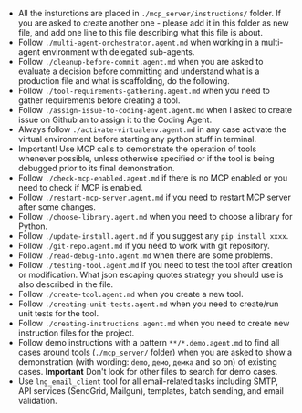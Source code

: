 - All the insturctions are placed in `./mcp_server/instructions/` folder. If you are asked to create another one - please add it in this folder as new file, and add one line to this file describing what this file is about.
- Follow `./multi-agent-orchestrator.agent.md` when working in a multi-agent environment with delegated sub-agents.
- Follow `./cleanup-before-commit.agent.md` when you are asked to evaluate a decision before committing and understand what is a production file and what is scaffolding, do the following.
- Follow `./tool-requirements-gathering.agent.md` when you need to gather requirements before creating a tool.
- Follow `./assign-issue-to-coding-agent.agent.md` when I asked to create issue on Github an to assign it to the Coding Agent.
- Always follow `./activate-virtualenv.agent.md` in any case activate the virtual environment before starting any python stuff in terminal.
- Important! Use MCP calls to demonstrate the operation of tools whenever possible, unless otherwise specified or if the tool is being debugged prior to its final demonstration.
- Follow `./check-mcp-enabled.agent.md` if there is no MCP enabled or you need to check if MCP is enabled.
- Follow `./restart-mcp-server.agent.md` if you need to restart MCP server after some changes.
- Follow `./choose-library.agent.md` when you need to choose a library for Python.
- Follow `./update-install.agent.md` if you suggest any `pip install xxxx`.
- Follow `./git-repo.agent.md` if you need to work with git repository.
- Follow `./read-debug-info.agent.md` when there are some problems.
- Follow `./testing-tool.agent.md` if you need to test the tool after creation or modification. What json escaping quotes strategy you should use is also described in the file.
- Follow `./create-tool.agent.md` when you create a new tool.
- Follow `./creating-unit-tests.agent.md` when you need to create/run unit tests for the tool.
- Follow `./creating-instructions.agent.md` when you need to create new instruction files for the project.
- Follow demo instructions with a pattern `**/*.demo.agent.md` to find all cases around tools (`./mcp_server/` folder) when you are asked to show a demonstration (with wording: `demo`, `демо`, `демка` and so on) of existing cases. **Important** Don't look for other files to search for demo cases.
- Use `lng_email_client` tool for all email-related tasks including SMTP, API services (SendGrid, Mailgun), templates, batch sending, and email validation.